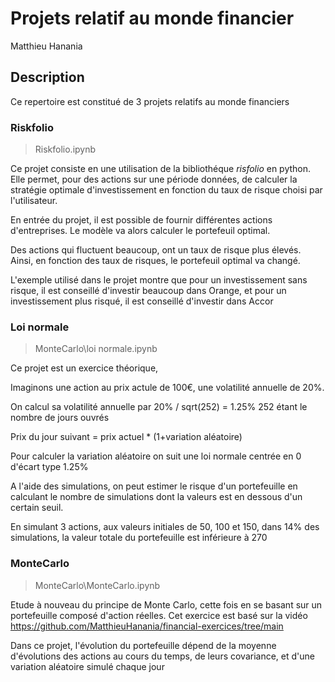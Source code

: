 # Projets relatif au monde financier

Matthieu Hanania

## Description

Ce repertoire est constitué de 3 projets relatifs au monde financiers

### Riskfolio
> Riskfolio.ipynb

Ce projet consiste en une utilisation de la bibliothéque *risfolio* en python. Elle permet, pour des actions sur une période données, de calculer la stratégie optimale d'investissement en fonction du taux de risque choisi par l'utilisateur. 

En entrée du projet, il est possible de fournir différentes actions d'entreprises. 
Le modèle va alors calculer le portefeuil optimal. 

Des actions qui fluctuent beaucoup, ont un taux de risque plus élevés. Ainsi, en fonction des taux de risques, le portefeuil optimal va changé.

L'exemple utilisé dans le projet montre que pour un investissement sans risque, il est conseillé d'investir beaucoup dans Orange, et pour un investissement plus risqué, il est conseillé d'investir dans Accor


### Loi normale

> MonteCarlo\loi normale.ipynb  

Ce projet est un exercice théorique, 

Imaginons une action au prix actule de 100€, une volatilité annuelle de 20%.     

On calcul sa volatilité annuelle par 20% / sqrt(252) = 1.25%
252 étant le nombre de jours ouvrés

Prix du jour suivant = prix actuel * (1+variation aléatoire)

Pour calculer la variation aléatoire on suit une loi normale centrée en 0 d'écart type 1.25%

A l'aide des simulations, on peut estimer le risque d'un portefeuille en calculant le nombre de simulations dont la valeurs est en dessous d'un certain seuil. 

En simulant 3 actions, aux valeurs initiales de 50, 100 et 150, dans 14% des simulations, la valeur totale du portefeuille est inférieure à 270

### MonteCarlo

> MonteCarlo\MonteCarlo.ipynb

Etude à nouveau du principe de Monte Carlo, cette fois en se basant sur un portefeuille composé d'action réelles. 
Cet exercice est basé sur la vidéo https://github.com/MatthieuHanania/financial-exercices/tree/main

Dans ce projet, l'évolution du portefeuille dépend de la moyenne d'évolutions des actions au cours du temps, de leurs covariance, et d'une variation aléatoire simulé chaque jour